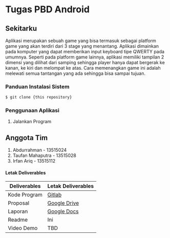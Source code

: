 # Tugas PBD Android

## Sekitarku

Aplikasi merupakan sebuah game yang bisa termasuk sebagai platform game yang akan terdiri dari 3 stage yang menantang. Aplikasi dimainkan pada komputer yang dapat memberikan input keyboard tipe QWERTY pada umumnya. Seperti pada platform game lainnya, aplikasi memiliki tampilan 2 dimensi yang dilihat dari samping sehingga player hanya dapat bergerak ke kanan, ke kiri dan melompat ke atas. Cara memenangkan game ini adalah melewati semua tantangan yang ada sehingga bisa sampai tujuan.

### Panduan Instalasi Sistem
```sh
$ git clone {this repository}
```

### Penggunaan Aplikasi
1. Jalankan Program

## Anggota Tim
1. Abdurrahman - 13515024
2. Taufan Mahaputra - 13515028
3. Irfan Ariq - 13515112

#### Letak Deliverables

|Deliverables |Letak Deliverables                          |
|----------------|-------------------------------|
|Kode Program|[Gitlab](http://gitlab.informatika.org/IF3111-2018-09) |
|Proposal |[Google Drive](https://docs.google.com/document/d/1DHAaeeLWqiNxhiDcnHKmgPSxAclR7Zza_MW7kxRDk-w/edit)|
|Laporan|[Google Docs](https://docs.google.com/document/d/1qNmfPrG_E20kdNYv0NoN7jGSEnPRPyNv-0xSpkGuGyY/edit)|
|Readme|Ini|
|Video Demo|TBD|